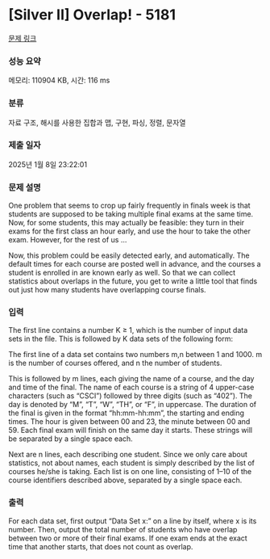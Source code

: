 # [Silver II] Overlap! - 5181 

[문제 링크](https://www.acmicpc.net/problem/5181) 

### 성능 요약

메모리: 110904 KB, 시간: 116 ms

### 분류

자료 구조, 해시를 사용한 집합과 맵, 구현, 파싱, 정렬, 문자열

### 제출 일자

2025년 1월 8일 23:22:01

### 문제 설명

<p>One problem that seems to crop up fairly frequently in finals week is that students are supposed to be taking multiple final exams at the same time. Now, for some students, this may actually be feasible: they turn in their exams for the first class an hour early, and use the hour to take the other exam. However, for the rest of us ...</p>

<p>Now, this problem could be easily detected early, and automatically. The default times for each course are posted well in advance, and the courses a student is enrolled in are known early as well. So that we can collect statistics about overlaps in the future, you get to write a little tool that finds out just how many students have overlapping course finals.</p>

### 입력 

 <p>The first line contains a number K ≥ 1, which is the number of input data sets in the file. This is followed by K data sets of the following form:</p>

<p>The first line of a data set contains two numbers m,n between 1 and 1000. m is the number of courses offered, and n the number of students.</p>

<p>This is followed by m lines, each giving the name of a course, and the day and time of the final. The name of each course is a string of 4 upper-case characters (such as “CSCI”) followed by three digits (such as “402”). The day is denoted by “M”, “T”, “W”, “TH”, or “F”, in uppercase. The duration of the final is given in the format “hh:mm-hh:mm”, the starting and ending times. The hour is given between 00 and 23, the minute between 00 and 59. Each final exam will finish on the same day it starts. These strings will be separated by a single space each.</p>

<p>Next are n lines, each describing one student. Since we only care about statistics, not about names, each student is simply described by the list of courses he/she is taking. Each list is on one line, consisting of 1–10 of the course identifiers described above, separated by a single space each.</p>

### 출력 

 <p>For each data set, first output “Data Set x:” on a line by itself, where x is its number. Then, output the total number of students who have overlap between two or more of their final exams. If one exam ends at the exact time that another starts, that does not count as overlap.</p>


